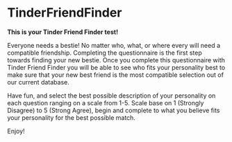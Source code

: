# TinderFriendFinder

**This is your Tinder Friend Finder test!**

Everyone needs a bestie! No matter who, what, or where every will need a compatible friendship. Completing the questionnaire 
is the first step towards finding your new bestie. Once you complete this questionnaire with Tinder Friend Finder you will
be able to see who fits your personality best to make sure that your new best friend is the most compatible selection out of our current database. 

Have fun, and select the best possible description of your personality on each question ranging on a scale from 1-5. Scale base on 1 (Strongly Disagree) to 5 (Strong Agree), begin and complete to what you believe fits your personality for the best
possible match.

Enjoy!
